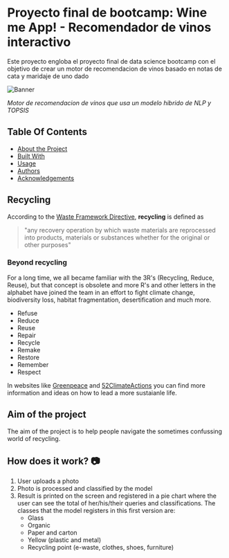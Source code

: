 # Proyecto final de bootcamp: Wine me App! - Recomendador de vinos interactivo
Este proyecto engloba el proyecto final de data science bootcamp con el objetivo de crear un motor de recomendacion de vinos basado en notas de cata y maridaje de uno dado

![Banner](https://github.com/Salvarez-codesal/projecto_final_bootcamp_winemeapp/imagenes/Banner.PNG)

_Motor de recomendacion de vinos que usa un modelo hibrido de NLP y TOPSIS_

## Table Of Contents

* [About the Project](#about-the-project)
* [Built With](#built-with)
* [Usage](#usage)
* [Authors](#authors)
* [Acknowledgements](#acknowledgements)

## Recycling
According to the [Waste Framework Directive](https://joint-research-centre.ec.europa.eu/scientific-activities-z/less-waste-more-value/definition-recycling_en), **recycling** is defined as

>  "any recovery operation by which waste materials are reprocessed into products, materials or substances whether for the original or other purposes"

### Beyond recycling
For a long time, we all became familiar with the 3R's (Recycling, Reduce, Reuse), but that concept is obsolete and more R's and other letters in the alphabet have joined the team in an effort to fight climate change, biodiversity loss, habitat fragmentation, desertification and much more.

- Refuse
- Reduce
- Reuse
- Repair
- Recycle
- Remake
- Restore
- Remember
- Respect

In websites like [Greenpeace](https://www.greenpeace.org.au/blog/beyond-reduce-reuse-recycle/) and [52ClimateActions](https://www.52climateactions.com/refuse-reduce-reuse-repair-recycle/full) you can find more information and ideas on how to lead a more sustaianle life.

## Aim of the project

The aim of the project is to help people navigate the sometimes confussing world of recycling.

## How does it work? :camera:
1. User uploads a photo
2. Photo is processed and classified by the model
3. Result is printed on the screen and registered in a pie chart where the user can see the total of her/his/their queries and classifications. The classes that the model registers in this first version are:
    - Glass
    - Organic
    - Paper and carton
    - Yellow (plastic and metal)
    - Recycling point (e-waste, clothes, shoes, furniture)
